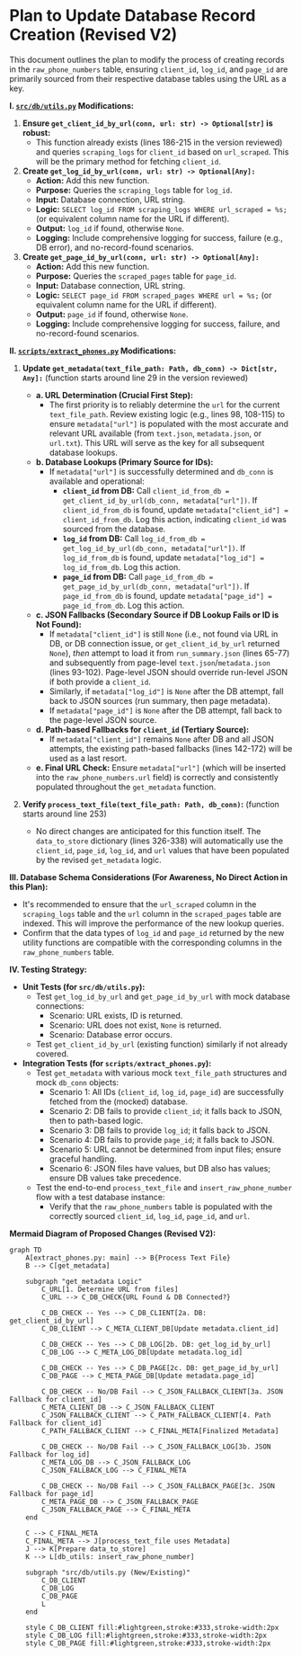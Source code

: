 # Plan to Update Database Record Creation (Revised V2)

This document outlines the plan to modify the process of creating records in the `raw_phone_numbers` table, ensuring `client_id`, `log_id`, and `page_id` are primarily sourced from their respective database tables using the URL as a key.

**I. [`src/db/utils.py`](src/db/utils.py) Modifications:**

1.  **Ensure `get_client_id_by_url(conn, url: str) -> Optional[str]` is robust:**
    *   This function already exists (lines 186-215 in the version reviewed) and queries `scraping_logs` for `client_id` based on `url_scraped`. This will be the primary method for fetching `client_id`.
2.  **Create `get_log_id_by_url(conn, url: str) -> Optional[Any]:`**
    *   **Action:** Add this new function.
    *   **Purpose:** Queries the `scraping_logs` table for `log_id`.
    *   **Input:** Database connection, URL string.
    *   **Logic:** `SELECT log_id FROM scraping_logs WHERE url_scraped = %s;` (or equivalent column name for the URL if different).
    *   **Output:** `log_id` if found, otherwise `None`.
    *   **Logging:** Include comprehensive logging for success, failure (e.g., DB error), and no-record-found scenarios.
3.  **Create `get_page_id_by_url(conn, url: str) -> Optional[Any]:`**
    *   **Action:** Add this new function.
    *   **Purpose:** Queries the `scraped_pages` table for `page_id`.
    *   **Input:** Database connection, URL string.
    *   **Logic:** `SELECT page_id FROM scraped_pages WHERE url = %s;` (or equivalent column name for the URL if different).
    *   **Output:** `page_id` if found, otherwise `None`.
    *   **Logging:** Include comprehensive logging for success, failure, and no-record-found scenarios.

**II. [`scripts/extract_phones.py`](scripts/extract_phones.py) Modifications:**

1.  **Update `get_metadata(text_file_path: Path, db_conn) -> Dict[str, Any]:`** (function starts around line 29 in the version reviewed)
    *   **a. URL Determination (Crucial First Step):**
        *   The first priority is to reliably determine the `url` for the current `text_file_path`. Review existing logic (e.g., lines 98, 108-115) to ensure `metadata["url"]` is populated with the most accurate and relevant URL available (from `text.json`, `metadata.json`, or `url.txt`). This URL will serve as the key for all subsequent database lookups.
    *   **b. Database Lookups (Primary Source for IDs):**
        *   If `metadata["url"]` is successfully determined and `db_conn` is available and operational:
            *   **`client_id` from DB:** Call `client_id_from_db = get_client_id_by_url(db_conn, metadata["url"])`. If `client_id_from_db` is found, update `metadata["client_id"] = client_id_from_db`. Log this action, indicating `client_id` was sourced from the database.
            *   **`log_id` from DB:** Call `log_id_from_db = get_log_id_by_url(db_conn, metadata["url"])`. If `log_id_from_db` is found, update `metadata["log_id"] = log_id_from_db`. Log this action.
            *   **`page_id` from DB:** Call `page_id_from_db = get_page_id_by_url(db_conn, metadata["url"])`. If `page_id_from_db` is found, update `metadata["page_id"] = page_id_from_db`. Log this action.
    *   **c. JSON Fallbacks (Secondary Source if DB Lookup Fails or ID is Not Found):**
        *   If `metadata["client_id"]` is still `None` (i.e., not found via URL in DB, or DB connection issue, or `get_client_id_by_url` returned `None`), *then* attempt to load it from `run_summary.json` (lines 65-77) and subsequently from page-level `text.json`/`metadata.json` (lines 93-102). Page-level JSON should override run-level JSON if both provide a `client_id`.
        *   Similarly, if `metadata["log_id"]` is `None` after the DB attempt, fall back to JSON sources (run summary, then page metadata).
        *   If `metadata["page_id"]` is `None` after the DB attempt, fall back to the page-level JSON source.
    *   **d. Path-based Fallbacks for `client_id` (Tertiary Source):**
        *   If `metadata["client_id"]` remains `None` after DB and all JSON attempts, the existing path-based fallbacks (lines 142-172) will be used as a last resort.
    *   **e. Final URL Check:** Ensure `metadata["url"]` (which will be inserted into the `raw_phone_numbers.url` field) is correctly and consistently populated throughout the `get_metadata` function.

2.  **Verify `process_text_file(text_file_path: Path, db_conn)`:** (function starts around line 253)
    *   No direct changes are anticipated for this function itself. The `data_to_store` dictionary (lines 326-338) will automatically use the `client_id`, `page_id`, `log_id`, and `url` values that have been populated by the revised `get_metadata` logic.

**III. Database Schema Considerations (For Awareness, No Direct Action in this Plan):**

*   It's recommended to ensure that the `url_scraped` column in the `scraping_logs` table and the `url` column in the `scraped_pages` table are indexed. This will improve the performance of the new lookup queries.
*   Confirm that the data types of `log_id` and `page_id` returned by the new utility functions are compatible with the corresponding columns in the `raw_phone_numbers` table.

**IV. Testing Strategy:**

*   **Unit Tests (for `src/db/utils.py`):**
    *   Test `get_log_id_by_url` and `get_page_id_by_url` with mock database connections:
        *   Scenario: URL exists, ID is returned.
        *   Scenario: URL does not exist, `None` is returned.
        *   Scenario: Database error occurs.
    *   Test `get_client_id_by_url` (existing function) similarly if not already covered.
*   **Integration Tests (for `scripts/extract_phones.py`):**
    *   Test `get_metadata` with various mock `text_file_path` structures and mock `db_conn` objects:
        *   Scenario 1: All IDs (`client_id`, `log_id`, `page_id`) are successfully fetched from the (mocked) database.
        *   Scenario 2: DB fails to provide `client_id`; it falls back to JSON, then to path-based logic.
        *   Scenario 3: DB fails to provide `log_id`; it falls back to JSON.
        *   Scenario 4: DB fails to provide `page_id`; it falls back to JSON.
        *   Scenario 5: URL cannot be determined from input files; ensure graceful handling.
        *   Scenario 6: JSON files have values, but DB also has values; ensure DB values take precedence.
    *   Test the end-to-end `process_text_file` and `insert_raw_phone_number` flow with a test database instance:
        *   Verify that the `raw_phone_numbers` table is populated with the correctly sourced `client_id`, `log_id`, `page_id`, and `url`.

**Mermaid Diagram of Proposed Changes (Revised V2):**

```mermaid
graph TD
    A[extract_phones.py: main] --> B{Process Text File}
    B --> C[get_metadata]

    subgraph "get_metadata Logic"
        C_URL[1. Determine URL from files]
        C_URL --> C_DB_CHECK{URL Found & DB Connected?}
        
        C_DB_CHECK -- Yes --> C_DB_CLIENT[2a. DB: get_client_id_by_url]
        C_DB_CLIENT --> C_META_CLIENT_DB[Update metadata.client_id]
        
        C_DB_CHECK -- Yes --> C_DB_LOG[2b. DB: get_log_id_by_url]
        C_DB_LOG --> C_META_LOG_DB[Update metadata.log_id]

        C_DB_CHECK -- Yes --> C_DB_PAGE[2c. DB: get_page_id_by_url]
        C_DB_PAGE --> C_META_PAGE_DB[Update metadata.page_id]

        C_DB_CHECK -- No/DB Fail --> C_JSON_FALLBACK_CLIENT[3a. JSON Fallback for client_id]
        C_META_CLIENT_DB --> C_JSON_FALLBACK_CLIENT
        C_JSON_FALLBACK_CLIENT --> C_PATH_FALLBACK_CLIENT[4. Path Fallback for client_id]
        C_PATH_FALLBACK_CLIENT --> C_FINAL_META[Finalized Metadata]

        C_DB_CHECK -- No/DB Fail --> C_JSON_FALLBACK_LOG[3b. JSON Fallback for log_id]
        C_META_LOG_DB --> C_JSON_FALLBACK_LOG
        C_JSON_FALLBACK_LOG --> C_FINAL_META

        C_DB_CHECK -- No/DB Fail --> C_JSON_FALLBACK_PAGE[3c. JSON Fallback for page_id]
        C_META_PAGE_DB --> C_JSON_FALLBACK_PAGE
        C_JSON_FALLBACK_PAGE --> C_FINAL_META
    end
    
    C --> C_FINAL_META
    C_FINAL_META --> J[process_text_file uses Metadata]
    J --> K[Prepare data_to_store]
    K --> L[db_utils: insert_raw_phone_number]

    subgraph "src/db/utils.py (New/Existing)"
        C_DB_CLIENT
        C_DB_LOG
        C_DB_PAGE
        L
    end

    style C_DB_CLIENT fill:#lightgreen,stroke:#333,stroke-width:2px
    style C_DB_LOG fill:#lightgreen,stroke:#333,stroke-width:2px
    style C_DB_PAGE fill:#lightgreen,stroke:#333,stroke-width:2px